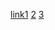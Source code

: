 [link1](https://www.adobe.com/ph_en/products/xd/learn/get-started-xd-collaboration.html)
[2](https://helpx.adobe.com/xd/help/create-prototypes.html)
[3](https://www.adobe.com/ph_en/products/xd/learn/get-started-xd-prototype.html)

